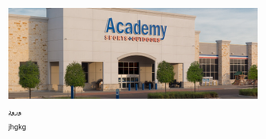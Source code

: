 ![my pic](../test1/storedesktop.jpg)

[ورود](https://github.com/1stco/PayamGostarDocs/blob/master/help2.5.4/home/vorod/vorod.md)


jhgkg